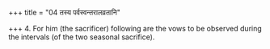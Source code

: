 +++
title = "04 तस्य पर्वस्वन्तरालव्रतानि"

+++
4. For him (the sacrificer) following are the vows to be observed during the intervals (of the two seasonal sacrifice).
